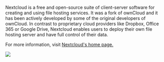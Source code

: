 Nextcloud is a free and open-source suite of client-server software for creating and using file hosting services. It was a fork of ownCloud and it has been actively developed by some of the original developers of ownCloud. In contrast to proprietary cloud providers like Dropbox, Office 365 or Google Drive, Nextcloud enables users to deploy their own file hosting server and have full control of their data.

For more information, visit [Nextcloud's home page.](https://nextcloud.com/)

![](https://docs.usbx.me/uploads/images/gallery/2020-04/serverwebui[1].png)